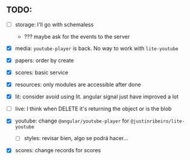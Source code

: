 ## TODO:

- [ ] storage: I'll go with schemaless
  - ??? maybe ask for the events to the server

- [X] media: `youtube-player` is back. No way to work with `lite-youtube`
- [X] papers: order by create
- [X] scores: basic service
- [X] resources: only modules are accessible after done
- [X] lit: consider avoid using lit. angular signal just have improved a lot
- [ ] live: I think when DELETE it's returning the object or is the blob
- [X] youtube: change `@angular/youtube-player` for `@justinribeiro/lite-youtube`
  - [ ] styles: revisar bien, algo se podrá hacer...
- [X] scores: change records for scores

